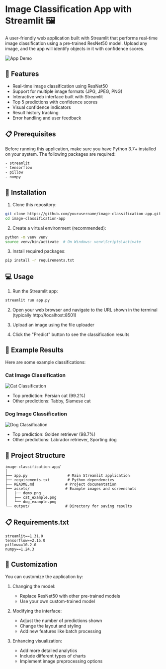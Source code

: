 # Image Classification App with Streamlit 🖼️

A user-friendly web application built with Streamlit that performs real-time image classification using a pre-trained ResNet50 model. Upload any image, and the app will identify objects in it with confidence scores.

![App Demo](assets/demo.png)

## 🌟 Features

- Real-time image classification using ResNet50
- Support for multiple image formats (JPG, JPEG, PNG)
- Interactive web interface built with Streamlit
- Top 5 predictions with confidence scores
- Visual confidence indicators
- Result history tracking
- Error handling and user feedback

## 📋 Prerequisites

Before running this application, make sure you have Python 3.7+ installed on your system. The following packages are required:

```bash
- streamlit
- tensorflow
- pillow
- numpy
```

## 🚀 Installation

1. Clone this repository:
```bash
git clone https://github.com/yourusername/image-classification-app.git
cd image-classification-app
```

2. Create a virtual environment (recommended):
```bash
python -m venv venv
source venv/bin/activate  # On Windows: venv\Scripts\activate
```

3. Install required packages:
```bash
pip install -r requirements.txt
```

## 💻 Usage

1. Run the Streamlit app:
```bash
streamlit run app.py
```

2. Open your web browser and navigate to the URL shown in the terminal (typically http://localhost:8501)

3. Upload an image using the file uploader

4. Click the "Predict" button to see the classification results

## 📸 Example Results

Here are some example classifications:

### Cat Image Classification
![Cat Classification](assets/cat_example.png)
- Top prediction: Persian cat (99.2%)
- Other predictions: Tabby, Siamese cat

### Dog Image Classification
![Dog Classification](assets/dog_example.png)
- Top prediction: Golden retriever (98.7%)
- Other predictions: Labrador retriever, Sporting dog

## 📁 Project Structure

```
image-classification-app/
│
├── app.py                  # Main Streamlit application
├── requirements.txt        # Python dependencies
├── README.md              # Project documentation
├── assets/                # Example images and screenshots
│   ├── demo.png
│   ├── cat_example.png
│   └── dog_example.png
└── output/                # Directory for saving results
```

## 📋 Requirements.txt

```
streamlit==1.31.0
tensorflow==2.15.0
pillow==10.2.0
numpy==1.24.3
```

## 🔧 Customization

You can customize the application by:

1. Changing the model:
   - Replace ResNet50 with other pre-trained models
   - Use your own custom-trained model

2. Modifying the interface:
   - Adjust the number of predictions shown
   - Change the layout and styling
   - Add new features like batch processing

3. Enhancing visualization:
   - Add more detailed analytics
   - Include different types of charts
   - Implement image preprocessing options

